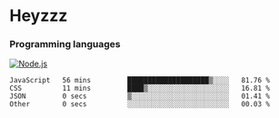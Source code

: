 # Heyzzz  

### Programming languages  

[![Node.js](https://img.shields.io/badge/-Node.js-262626?style=for-the-badge)](https://nodejs.org/ru)

<!--START_SECTION:waka-->

```text
JavaScript   56 mins         ████████████████████▒░░░░   81.76 %
CSS          11 mins         ████▒░░░░░░░░░░░░░░░░░░░░   16.81 %
JSON         0 secs          ▒░░░░░░░░░░░░░░░░░░░░░░░░   01.41 %
Other        0 secs          ░░░░░░░░░░░░░░░░░░░░░░░░░   00.03 %
```

<!--END_SECTION:waka-->
